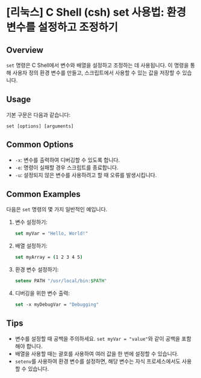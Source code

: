 # [리눅스] C Shell (csh) set 사용법: 환경 변수를 설정하고 조정하기

## Overview
`set` 명령은 C Shell에서 변수와 배열을 설정하고 조정하는 데 사용됩니다. 이 명령을 통해 사용자 정의 환경 변수를 만들고, 스크립트에서 사용할 수 있는 값을 저장할 수 있습니다.

## Usage
기본 구문은 다음과 같습니다:
```
set [options] [arguments]
```

## Common Options
- `-x`: 변수를 출력하여 디버깅할 수 있도록 합니다.
- `-e`: 명령이 실패할 경우 스크립트를 종료합니다.
- `-u`: 설정되지 않은 변수를 사용하려고 할 때 오류를 발생시킵니다.

## Common Examples
다음은 `set` 명령의 몇 가지 일반적인 예입니다.

1. 변수 설정하기:
   ```csh
   set myVar = "Hello, World!"
   ```

2. 배열 설정하기:
   ```csh
   set myArray = (1 2 3 4 5)
   ```

3. 환경 변수 설정하기:
   ```csh
   setenv PATH "/usr/local/bin:$PATH"
   ```

4. 디버깅을 위한 변수 출력:
   ```csh
   set -x myDebugVar = "Debugging"
   ```

## Tips
- 변수를 설정할 때 공백을 주의하세요. `set myVar = "value"`와 같이 공백을 포함해야 합니다.
- 배열을 사용할 때는 괄호를 사용하여 여러 값을 한 번에 설정할 수 있습니다.
- `setenv`를 사용하여 환경 변수를 설정하면, 해당 변수는 자식 프로세스에서도 사용할 수 있습니다.